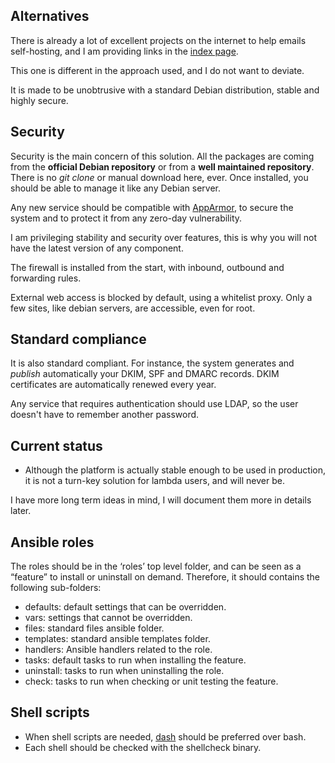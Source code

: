 ## Alternatives

There is already a lot of excellent projects on the internet to help emails self-hosting, and I am providing links in
the [index page](index.md).

This one is different in the approach used, and I do not want to deviate.

It is made to be unobtrusive with a standard Debian distribution, stable and highly secure.


## Security

Security is the main concern of this solution. All the packages are coming from the __official Debian repository__ or
from a __well maintained repository__.  There is no *git clone* or manual download here, ever.  Once installed, you
should be able to manage it like any Debian server.

Any new service should be compatible with [AppArmor](https://en.wikipedia.org/wiki/AppArmor), to secure the system and
to protect it from any zero-day vulnerability.

I am privileging stability and security over features, this is why you will not have the latest version of any
component.

The firewall is installed from the start, with inbound, outbound and forwarding rules.

External web access is blocked by default, using a whitelist proxy. Only a few sites, like debian servers, are
accessible, even for root.


## Standard compliance

It is also standard compliant. For instance, the system generates and _publish_ automatically your DKIM, SPF and DMARC
records. DKIM certificates are automatically renewed every year.

Any service that requires authentication should use LDAP, so the user doesn't have to remember another password.


## Current status

- Although the platform is actually stable enough to be used in production, it is not a turn-key solution for lambda
  users, and will never be.

I have more long term ideas in mind, I will document them more in details later.


## Ansible roles

The roles should be in the ‘roles’ top level folder, and can be seen as a “feature” to install or uninstall on demand.
Therefore, it should contains the following sub-folders:

- defaults: default settings that can be overridden.
- vars: settings that cannot be overridden.
- files: standard files ansible folder.
- templates: standard ansible templates folder.
- handlers: Ansible handlers related to the role.
- tasks: default tasks to run when installing the feature.
- uninstall: tasks to run when uninstalling the role.
- check: tasks to run when checking or unit testing the feature.


## Shell scripts

- When shell scripts are needed, [dash](https://en.wikipedia.org/wiki/Almquist_shell#dash) should be preferred over bash.
- Each shell should be checked with the shellcheck binary.
